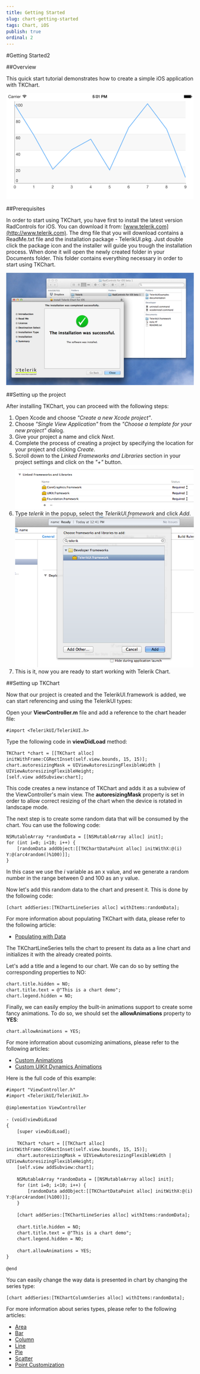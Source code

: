 ```yaml
---
title: Getting Started
slug: chart-getting-started
tags: Chart, iOS
publish: true
ordinal: 2
---
```


#Getting Started2

##Overview

This quick start tutorial demonstrates how to create a simple iOS application with TKChart. 

<img src="../images/chart-overview002.png"/>

##Prerequisites

In order to start using TKChart, you have first to install the latest version RadControls for iOS. You can download it from: [www.telerik.com](http://www.telerik.com). The dmg file that you will download contains a ReadMe.txt file and the installation package - TelerikUI.pkg. Just double click the package icon and the installer will guide you trough the installation process. When done it will open the newly created folder in your Documents folder. This folder contains everything necessary in order to start using TKChart.

<img src="../images/chart-overview003.png"/>

##Setting up the project

After installing TKChart, you can proceed with the following steps:

<ol>
    <li>Open Xcode and choose <i>"Create a new Xcode project"</i>.</li>
    <li>Choose <i>"Single View Application"</i> from the <i>"Choose a template for your new project"</i> dialog.</li>
    <li>Give your project a name and click <i>Next</i>.</li>
    <li>Complete the process of creating a project by specifying the location for your project and clicking <i>Create</i>.</li>
    <li>Scroll down to the <i>Linked Frameworks and Libraries</i> section in your project settings and click on the <i>"+"</i> button. <br/>
    <img src="../images/chart-overview004.png"/></li>
    <li>Type <i>telerik</i> in the popup, select the <i>TelerikUI.framework</i> and click <i>Add</i>. <br/>
    <img src="../images/chart-overview005.png"/></li>
    <li>This is it, now you are ready to start working with Telerik Chart.</li>
</ol>

##Setting up TKChart

Now that our project is created and the TelerikUI.framework is added, we can start referencing and using the TelerikUI types:

Open your **ViewController.m** file and add a reference to the chart header file:

    #import <TelerikUI/TelerikUI.h>


Type the following code in **viewDidLoad** method:

	TKChart *chart = [[TKChart alloc] initWithFrame:CGRectInset(self.view.bounds, 15, 15)];
    chart.autoresizingMask = UIViewAutoresizingFlexibleWidth | UIViewAutoresizingFlexibleHeight;
    [self.view addSubview:chart];

This code creates a new instance of TKChart and adds it as a subview of the ViewController's main view. The **autoresizingMask** property is set in order to allow correct resizing of the chart when the device is rotated in landscape mode. 

The next step is to create some random data that will be consumed by the chart. You can use the following code:

    NSMutableArray *randomData = [[NSMutableArray alloc] init];
    for (int i=0; i<10; i++) {
        [randomData addObject:[[TKChartDataPoint alloc] initWithX:@(i) Y:@(arc4random()%100)]];
    }

In this case we use the *i* variable as an x value, and we generate a random number in the range between 0 and 100 as an y value.

Now let's add this random data to the chart and present it. This is done by the following code:

    [chart addSeries:[TKChartLineSeries alloc] withItems:randomData];

For more information about populating TKChart with data, please refer to the following article:
- [Populating with Data](chart-populating-wit-hdata.html)

The TKChartLineSeries tells the chart to present its data as a line chart and initializes it with the already created points. 

Let's add a title and a legend to our chart. We can do so by setting the corresponding properties to NO:

    chart.title.hidden = NO;
    chart.title.text = @"This is a chart demo";
    chart.legend.hidden = NO;

Finally, we can easily employ the built-in animations support to create some fancy animations. To do so, we should set the **allowAnimations** property to **YES**:

    chart.allowAnimations = YES;

For more information about cusomizing animations, please refer to the following articles:
- [Custom Animations](chart-animations-custom.html)
- [Custom UIKit Dynamics Animations](chart-animations-customuikitdynamics.html)

Here is the full code of this example:

	#import "ViewController.h"
	#import <TelerikUI/TelerikUI.h>

	@implementation ViewController

	- (void)viewDidLoad
	{
    	[super viewDidLoad];

    	TKChart *chart = [[TKChart alloc] initWithFrame:CGRectInset(self.view.bounds, 15, 15)];
    	chart.autoresizingMask = UIViewAutoresizingFlexibleWidth | UIViewAutoresizingFlexibleHeight;
    	[self.view addSubview:chart];
    
	    NSMutableArray *randomData = [[NSMutableArray alloc] init];
    	for (int i=0; i<10; i++) {
       		[randomData addObject:[[TKChartDataPoint alloc] initWithX:@(i) Y:@(arc4random()%100)]];
    	}
    
    	[chart addSeries:[TKChartLineSeries alloc] withItems:randomData];

        chart.title.hidden = NO;
        chart.title.text = @"This is a chart demo";
        chart.legend.hidden = NO;

        chart.allowAnimations = YES;
	}

	@end



You can easily change the way data is presented in chart by changing the series type:

	[chart addSeries:[TKChartColumnSeries alloc] withItems:randomData];

For more information about series types, please refer to the following articles:
- [Area](chart-series-area.html)
- [Bar](chart-series-bar.html)
- [Column](chart-series-column.html)
- [Line](chart-series-line.html)
- [Pie](chart-series-pie.html)
- [Scatter](chart-series-scatter.html)
- [Point Customization](chart-series-pointcustomization.html)